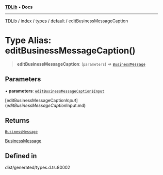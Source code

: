 [**TDLib**](../../../../../../README.md) • **Docs**

***

[TDLib](../../../../../../modules.md) / [index](../../../../../README.md) / [types](../../../README.md) / [default](../README.md) / editBusinessMessageCaption

# Type Alias: editBusinessMessageCaption()

> **editBusinessMessageCaption**: (`parameters`) => [`BusinessMessage`](BusinessMessage.md)

## Parameters

• **parameters**: [`editBusinessMessageCaption$Input`](editBusinessMessageCaption$Input.md)

[editBusinessMessageCaption$Input](editBusinessMessageCaption$Input.md)

## Returns

[`BusinessMessage`](BusinessMessage.md)

[BusinessMessage](BusinessMessage.md)

## Defined in

dist/generated/types.d.ts:80002
